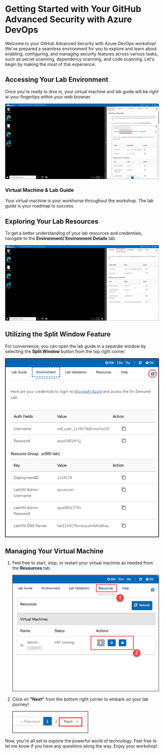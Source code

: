 # Getting Started with Your GitHub Advanced Security with Azure DevOps
 
Welcome to your GitHub Advanced Security with Azure DevOps workshop! We've prepared a seamless environment for you to explore and learn about enabling, configuring, and managing security features across various tasks, such as secret scanning, dependency scanning, and code scanning. Let's begin by making the most of this experience:
 
## Accessing Your Lab Environment
 
Once you're ready to dive in, your virtual machine and lab guide will be right at your fingertips within your web browser.
 
  ![Access Your VM and Lab Guide](media/labguide-1.png)

### Virtual Machine & Lab Guide
 
Your virtual machine is your workhorse throughout the workshop. The lab guide is your roadmap to success.
 
## Exploring Your Lab Resources
 
To get a better understanding of your lab resources and credentials, navigate to the **Environment/ Environment Details** tab.
 
  ![Explore Lab Resources](media/env-1.png)
 
## Utilizing the Split Window Feature
 
For convenience, you can open the lab guide in a separate window by selecting the **Split Window** button from the top right corner.
 
  ![Use the Split Window Feature](media/spl.png)
 
## Managing Your Virtual Machine
 
1. Feel free to start, stop, or restart your virtual machine as needed from the **Resources** tab.

   ![Manage Your Virtual Machine](media/res.png)
  
1. Click on **"Next"** from the bottom right corner to embark on your lab journey!
 
   ![Start Your Azure Journey](media/sc900-image(3).png)
 
Now, you're all set to explore the powerful world of technology. Feel free to let me know if you have any questions along the way. Enjoy your workshop!
